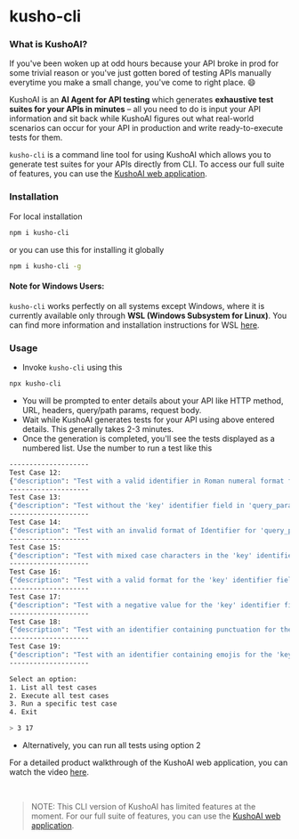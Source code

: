 # kusho-cli

### What is KushoAI?

If you've been woken up at odd hours because your API broke in prod for some trivial reason or you've just gotten bored of testing APIs manually everytime you make a small change, you've come to right place. :smile:

KushoAI is an **AI Agent for API testing** which generates **exhaustive test suites for your APIs in minutes** – all you need to do is input your API information and sit back while KushoAI figures out what real-world scenarios can occur for your API in production and write ready-to-execute tests for them.

`kusho-cli` is a command line tool for using KushoAI which allows you to generate test suites for your APIs directly from CLI. To access our full suite of features, you can use the [KushoAI web application](https://kusho.ai).

### Installation

For local installation
```bash
npm i kusho-cli
```

or you can use this for installing it globally
```bash
npm i kusho-cli -g
```

#### Note for Windows Users:
`kusho-cli` works perfectly on all systems except Windows, where it is currently available only through **WSL (Windows Subsystem for Linux)**. You can find more information and installation instructions for WSL [here](https://learn.microsoft.com/en-us/windows/wsl/install).

### Usage

- Invoke `kusho-cli` using this
```bash
npx kusho-cli
```
- You will be prompted to enter details about your API like HTTP method, URL, headers, query/path params, request body.
- Wait while KushoAI generates tests for your API using above entered details. This generally takes 2-3 minutes.
- Once the generation is completed, you'll see the tests displayed as a numbered list. Use the number to run a test like this
```bash
--------------------
Test Case 12:
{"description": "Test with a valid identifier in Roman numeral format for 'query_params.key'", "request": {"method": "get", "url": "https://localhost:8080/hello", "api_desc": "", "headers": {}, "path_params": {}, "query_params": {"key": "V"}, "json_body": {}}, "categories": ["Other"], "types": ["Business Logic"], "fields": ["query_params.key"], "uuid": "f01a9524-14d1-41df-9b9b-dc6a039d0e03", "test_suite_id": 19019}
--------------------
Test Case 13:
{"description": "Test without the 'key' identifier field in 'query_params'", "request": {"method": "get", "url": "https://localhost:8080/hello", "api_desc": "", "headers": {}, "path_params": {}, "query_params": {"key": ""}, "json_body": {}}, "categories": ["Other"], "types": ["Business Logic"], "fields": ["query_params.key"], "uuid": "77061233-4e70-40df-9fbd-a5abac5bce85", "test_suite_id": 19019}
--------------------
Test Case 14:
{"description": "Test with an invalid format of Identifier for 'query_params.key'", "request": {"method": "get", "url": "https://localhost:8080/hello", "api_desc": "", "headers": {}, "path_params": {}, "query_params": {"key": "invalidFormat"}, "json_body": {}}, "categories": ["Other"], "types": ["Business Logic"], "fields": ["query_params.key"], "uuid": "c6828701-d441-4560-81bb-55d6395ba6b2", "test_suite_id": 19019}
--------------------
Test Case 15:
{"description": "Test with mixed case characters in the 'key' identifier field in 'query_params'", "request": {"method": "get", "url": "https://localhost:8080/hello", "api_desc": "", "headers": {}, "path_params": {}, "query_params": {"key": "mIxEdCaSe"}, "json_body": {}}, "categories": ["Other"], "types": ["Business Logic"], "fields": ["query_params.key"], "uuid": "cd9c2587-0826-408e-a7e9-65286c627481", "test_suite_id": 19019}
--------------------
Test Case 16:
{"description": "Test with a valid format for the 'key' identifier field in 'query_params'", "request": {"method": "get", "url": "https://localhost:8080/hello", "api_desc": "", "headers": {}, "path_params": {}, "query_params": {"key": "validIdentifier"}, "json_body": {}}, "categories": ["Other"], "types": ["Business Logic"], "fields": ["query_params.key"], "uuid": "a946b37a-f183-432f-89ec-f31203a1cac3", "test_suite_id": 19019}
--------------------
Test Case 17:
{"description": "Test with a negative value for the 'key' identifier field in 'query_params'", "request": {"method": "get", "url": "https://localhost:8080/hello", "api_desc": "", "headers": {}, "path_params": {}, "query_params": {"key": -123}, "json_body": {}}, "categories": ["Other"], "types": ["Business Logic"], "fields": ["query_params.key"], "uuid": "06b3c5f0-f7d7-49ee-bed3-3a130a7940d3", "test_suite_id": 19019}
--------------------
Test Case 18:
{"description": "Test with an identifier containing punctuation for the 'key' identifier field in 'query_params'", "request": {"method": "get", "url": "https://localhost:8080/hello", "api_desc": "", "headers": {}, "path_params": {}, "query_params": {"key": "punct;uation"}, "json_body": {}}, "categories": ["Other"], "types": ["Business Logic"], "fields": ["query_params.key"], "uuid": "efb5fb98-da95-487c-8516-3c18d5900072", "test_suite_id": 19019}
--------------------
Test Case 19:
{"description": "Test with an identifier containing emojis for the 'key' identifier field in 'query_params'", "request": {"method": "get", "url": "https://localhost:8080/hello", "api_desc": "", "headers": {}, "path_params": {}, "query_params": {"key": "emojis\ud83d\ude00"}, "json_body": {}}, "categories": ["Other"], "types": ["Business Logic"], "fields": ["query_params.key"], "uuid": "6021f63a-0192-4e2d-9410-c2c56f2b6732", "test_suite_id": 19019}
--------------------

Select an option:
1. List all test cases
2. Execute all test cases
3. Run a specific test case
4. Exit

> 3 17
```
- Alternatively, you can run all tests using option 2   


For a detailed product walkthrough of the KushoAI web application, you can watch the video [here](https://www.youtube.com/watch?v=4z4pI5N0_7o).

<br>

> NOTE: This CLI version of KushoAI has limited features at the moment. For our full suite of features, you can use the [KushoAI web application](https://kusho.ai). 
